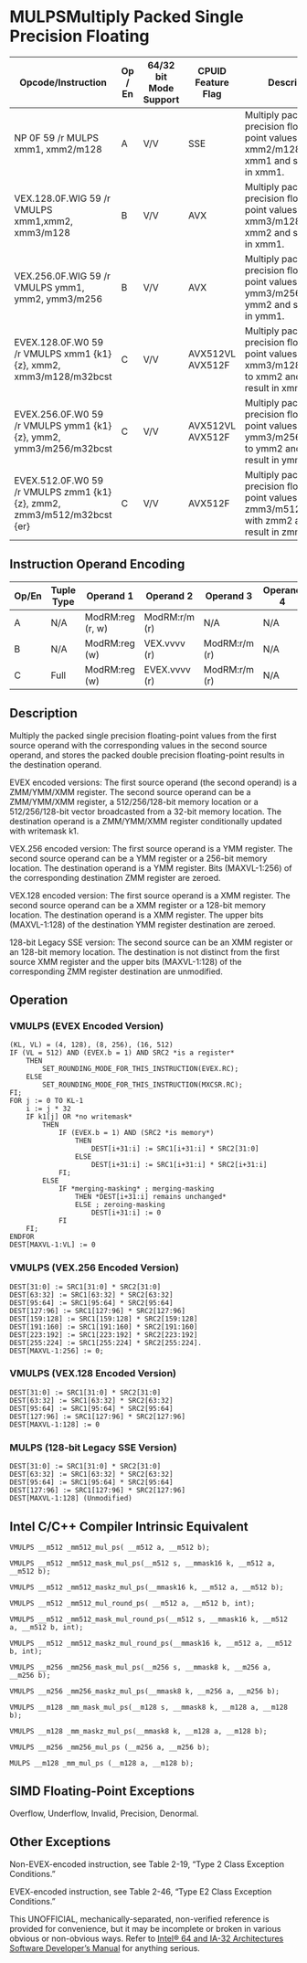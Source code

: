 # MULPS**Multiply Packed Single Precision Floating**

| Opcode/Instruction                                                     | Op / En | 64/32 bit Mode Support | CPUID Feature Flag | Description                                                                                                     |
| ---------------------------------------------------------------------- | ------- | ---------------------- | ------------------ | --------------------------------------------------------------------------------------------------------------- |
| NP 0F 59 /r MULPS xmm1, xmm2/m128                                      | A       | V/V                    | SSE                | Multiply packed single precision floating-point values in xmm2/m128 with xmm1 and store result in xmm1.         |
| VEX.128.0F.WIG 59 /r VMULPS xmm1,xmm2, xmm3/m128                       | B       | V/V                    | AVX                | Multiply packed single precision floating-point values in xmm3/m128 with xmm2 and store result in xmm1.         |
| VEX.256.0F.WIG 59 /r VMULPS ymm1, ymm2, ymm3/m256                      | B       | V/V                    | AVX                | Multiply packed single precision floating-point values in ymm3/m256 with ymm2 and store result in ymm1.         |
| EVEX.128.0F.W0 59 /r VMULPS xmm1 {k1}{z}, xmm2, xmm3/m128/m32bcst      | C       | V/V                    | AVX512VL AVX512F   | Multiply packed single precision floating-point values from xmm3/m128/m32bcst to xmm2 and store result in xmm1. |
| EVEX.256.0F.W0 59 /r VMULPS ymm1 {k1}{z}, ymm2, ymm3/m256/m32bcst      | C       | V/V                    | AVX512VL AVX512F   | Multiply packed single precision floating-point values from ymm3/m256/m32bcst to ymm2 and store result in ymm1. |
| EVEX.512.0F.W0 59 /r VMULPS zmm1 {k1}{z}, zmm2, zmm3/m512/m32bcst {er} | C       | V/V                    | AVX512F            | Multiply packed single precision floating-point values in zmm3/m512/m32bcst with zmm2 and store result in zmm1. |

## Instruction Operand Encoding

| Op/En | Tuple Type | Operand 1        | Operand 2     | Operand 3     | Operand 4 |
| ----- | ---------- | ---------------- | ------------- | ------------- | --------- |
| A     | N/A        | ModRM:reg (r, w) | ModRM:r/m (r) | N/A           | N/A       |
| B     | N/A        | ModRM:reg (w)    | VEX.vvvv (r)  | ModRM:r/m (r) | N/A       |
| C     | Full       | ModRM:reg (w)    | EVEX.vvvv (r) | ModRM:r/m (r) | N/A       |

## Description

Multiply the packed single precision floating-point values from the first source operand with the corresponding values in the second source operand, and stores the packed double precision floating-point results in the destination operand.

EVEX encoded versions: The first source operand (the second operand) is a ZMM/YMM/XMM register. The second source operand can be a ZMM/YMM/XMM register, a 512/256/128-bit memory location or a 512/256/128-bit vector broadcasted from a 32-bit memory location. The destination operand is a ZMM/YMM/XMM register conditionally updated with writemask k1.

VEX.256 encoded version: The first source operand is a YMM register. The second source operand can be a YMM register or a 256-bit memory location. The destination operand is a YMM register. Bits (MAXVL-1:256) of the corresponding destination ZMM register are zeroed.

VEX.128 encoded version: The first source operand is a XMM register. The second source operand can be a XMM register or a 128-bit memory location. The destination operand is a XMM register. The upper bits (MAXVL-1:128) of the destination YMM register destination are zeroed.

128-bit Legacy SSE version: The second source can be an XMM register or an 128-bit memory location. The destination is not distinct from the first source XMM register and the upper bits (MAXVL-1:128) of the corresponding ZMM register destination are unmodified.

## Operation

### VMULPS (EVEX Encoded Version)

```
(KL, VL) = (4, 128), (8, 256), (16, 512)
IF (VL = 512) AND (EVEX.b = 1) AND SRC2 *is a register*
    THEN
        SET_ROUNDING_MODE_FOR_THIS_INSTRUCTION(EVEX.RC);
    ELSE
        SET_ROUNDING_MODE_FOR_THIS_INSTRUCTION(MXCSR.RC);
FI;
FOR j := 0 TO KL-1
    i := j * 32
    IF k1[j] OR *no writemask*
        THEN
            IF (EVEX.b = 1) AND (SRC2 *is memory*)
                THEN
                    DEST[i+31:i] := SRC1[i+31:i] * SRC2[31:0]
                ELSE
                    DEST[i+31:i] := SRC1[i+31:i] * SRC2[i+31:i]
            FI;
        ELSE
            IF *merging-masking* ; merging-masking
                THEN *DEST[i+31:i] remains unchanged*
                ELSE ; zeroing-masking
                    DEST[i+31:i] := 0
            FI
    FI;
ENDFOR
DEST[MAXVL-1:VL] := 0

```

### VMULPS (VEX.256 Encoded Version)

```
DEST[31:0] := SRC1[31:0] * SRC2[31:0]
DEST[63:32] := SRC1[63:32] * SRC2[63:32]
DEST[95:64] := SRC1[95:64] * SRC2[95:64]
DEST[127:96] := SRC1[127:96] * SRC2[127:96]
DEST[159:128] := SRC1[159:128] * SRC2[159:128]
DEST[191:160] := SRC1[191:160] * SRC2[191:160]
DEST[223:192] := SRC1[223:192] * SRC2[223:192]
DEST[255:224] := SRC1[255:224] * SRC2[255:224].
DEST[MAXVL-1:256] := 0;

```

### VMULPS (VEX.128 Encoded Version)

```
DEST[31:0] := SRC1[31:0] * SRC2[31:0]
DEST[63:32] := SRC1[63:32] * SRC2[63:32]
DEST[95:64] := SRC1[95:64] * SRC2[95:64]
DEST[127:96] := SRC1[127:96] * SRC2[127:96]
DEST[MAXVL-1:128] := 0

```

### MULPS (128-bit Legacy SSE Version)

```
DEST[31:0] := SRC1[31:0] * SRC2[31:0]
DEST[63:32] := SRC1[63:32] * SRC2[63:32]
DEST[95:64] := SRC1[95:64] * SRC2[95:64]
DEST[127:96] := SRC1[127:96] * SRC2[127:96]
DEST[MAXVL-1:128] (Unmodified)

```

## Intel C/C++ Compiler Intrinsic Equivalent

```
VMULPS __m512 _mm512_mul_ps( __m512 a, __m512 b);

```

```
VMULPS __m512 _mm512_mask_mul_ps(__m512 s, __mmask16 k, __m512 a, __m512 b);

```

```
VMULPS __m512 _mm512_maskz_mul_ps(__mmask16 k, __m512 a, __m512 b);

```

```
VMULPS __m512 _mm512_mul_round_ps( __m512 a, __m512 b, int);

```

```
VMULPS __m512 _mm512_mask_mul_round_ps(__m512 s, __mmask16 k, __m512 a, __m512 b, int);

```

```
VMULPS __m512 _mm512_maskz_mul_round_ps(__mmask16 k, __m512 a, __m512 b, int);

```

```
VMULPS __m256 _mm256_mask_mul_ps(__m256 s, __mmask8 k, __m256 a, __m256 b);

```

```
VMULPS __m256 _mm256_maskz_mul_ps(__mmask8 k, __m256 a, __m256 b);

```

```
VMULPS __m128 _mm_mask_mul_ps(__m128 s, __mmask8 k, __m128 a, __m128 b);

```

```
VMULPS __m128 _mm_maskz_mul_ps(__mmask8 k, __m128 a, __m128 b);

```

```
VMULPS __m256 _mm256_mul_ps (__m256 a, __m256 b);

```

```
MULPS __m128 _mm_mul_ps (__m128 a, __m128 b);

```

## SIMD Floating-Point Exceptions

Overflow, Underflow, Invalid, Precision, Denormal.

## Other Exceptions

Non-EVEX-encoded instruction, see Table 2-19, “Type 2 Class Exception Conditions.”

EVEX-encoded instruction, see Table 2-46, “Type E2 Class Exception Conditions.”

This UNOFFICIAL, mechanically-separated, non-verified reference is provided for convenience, but it may be
incomplete or broken in various obvious or non-obvious
ways. Refer to [Intel® 64 and IA-32 Architectures Software Developer’s Manual](https://software.intel.com/en-us/download/intel-64-and-ia-32-architectures-sdm-combined-volumes-1-2a-2b-2c-2d-3a-3b-3c-3d-and-4) for anything serious.
